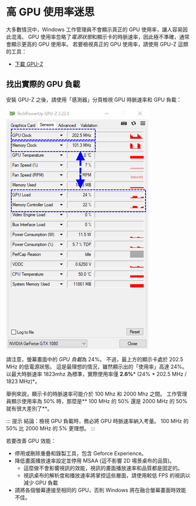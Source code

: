 # 高 GPU 使用率迷思

大多數情況中，Windows 工作管理員不會顯示真正的 GPU 使用率，讓人容易因此混淆。 GPU 使用率忽略了*電源狀態*和顯示卡的時脈速率，因此極不準確，通常會顯示更高的 GPU 使用率。 若要檢視真正的 GPU 使用率，請使用 GPU-Z 這類的工具：

* [下載 GPU-Z](https://www.techpowerup.com/gpuz/)

## 找出實際的 GPU 負載

安裝 GPU-Z 之後，請使用「感測器」分頁檢視 GPU 時脈速率和 GPU 負載：

![真實 GPU 使用率](./gpuz.png)

請注意，螢幕畫面中的 *GPU 負載*為 24%。 不過，最上方的顯示卡處於 202.5 MHz 的低電源狀態。 這是最理想的情況，雖然顯示出的「使用率」高達 24%。 以最大時脈速率 1823mhz 為標準，實際使用率僅 **2.6%*** (24% * 202.5 MHz / 1823 MHz)*。

舉例來說，顯示卡的時脈速率可能介於 100 Mhz 和 2000 Mhz 之間。 工作管理員顯示使用率為 50% 時，那麼是** 100 MHz 的 50% 還是 2000 MHz 的 50% 就有很大差別了**。

::: 提示 結論：檢視 GPU 負載時，務必將 GPU 時脈速率納入考量。 100 MHz 的 50% 比 2000 MHz 的 5% 更理想。 :::

若要改善 GPU 效能：

* 停用或刪除重疊和錄製工具，包含 Geforce Experience。
* 降低畫面播放速率設定並停用 MSAA (這不影響 2D 場景桌布的品質)。
    * 這麼做不會影響視訊的效能，視訊的畫面播放速率和品質都是固定的。
    * 視訊桌布的解析度和播放速率將掌控這些層面，請使用較低 FPS 的視訊以減少 GPU 負載
* 請將各個螢幕連接至相同的 GPU，否則 Windows 將在融合螢幕畫面時效能不佳。